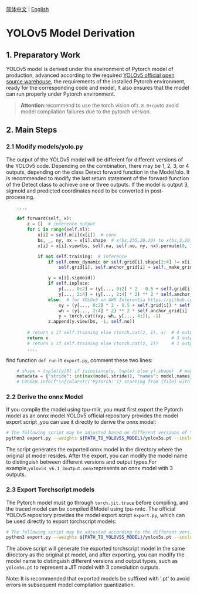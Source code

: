 [简体中文](./YOLOv5_Export_Guide.md) | [English](./YOLOv5_Export_Guide_EN.md)

# YOLOv5 Model Derivation
## 1. Preparatory Work
YOLOv5 model is derived under the environment of Pytorch model of production, advanced according to the required [YOLOv5 official open source warehouse](https://github.com/ultralytics/yolov5), the requirements of the installed Pytorch environment, ready for the corresponding code and model, It also ensures that the model can run properly under Pytorch environment.
> **Attention**:recommend to use the torch vision of`1.8.0+cpu`to avoid model compilation failures due to the pytorch version.

## 2. Main Steps
### 2.1 Modify models/yolo.py

The output of the YOLOv5 model will be different for different versions of the YOLOv5 code. Depending on the combination, there may be 1, 2, 3, or 4 outputs, depending on the class Detect forward function in the Model/olo. It is recommended to modify the last return statement of the forward function of the Detect class to achieve one or three outputs. If the model is output 3, sigmoid and predicted coordinates need to be converted in post-processing.

```python
    ....
    
    def forward(self, x):
        z = []  # inference output
        for i in range(self.nl):
            x[i] = self.m[i](x[i])  # conv
            bs, _, ny, nx = x[i].shape  # x(bs,255,20,20) to x(bs,3,20,20,85)
            x[i] = x[i].view(bs, self.na, self.no, ny, nx).permute(0, 1, 3, 4, 2).contiguous()

            if not self.training:  # inference
                if self.onnx_dynamic or self.grid[i].shape[2:4] != x[i].shape[2:4]:
                    self.grid[i], self.anchor_grid[i] = self._make_grid(nx, ny, i)

                y = x[i].sigmoid()
                if self.inplace:
                    y[..., 0:2] = (y[..., 0:2] * 2 - 0.5 + self.grid[i]) * self.stride[i]  # xy
                    y[..., 2:4] = (y[..., 2:4] * 2) ** 2 * self.anchor_grid[i]  # wh
                else:  # for YOLOv5 on AWS Inferentia https://github.com/ultralytics/yolov5/pull/2953
                    xy = (y[..., 0:2] * 2 - 0.5 + self.grid[i]) * self.stride[i]  # xy
                    wh = (y[..., 2:4] * 2) ** 2 * self.anchor_grid[i]  # wh
                    y = torch.cat((xy, wh, y[..., 4:]), -1)
                z.append(y.view(bs, -1, self.no))
                
        # return x if self.training else (torch.cat(z, 1), x)  # 4 outputs
        return x                                               # 3 outputs
        # return x if self.training else (torch.cat(z, 1))     # 1 output
        ....
```

find function `def run` in `export.py`, comment these two lines:

```python
    # shape = tuple((y[0] if isinstance(y, tuple) else y).shape)  # model output shape
    metadata = {"stride": int(max(model.stride)), "names": model.names}  # model metadata
    # LOGGER.info(f"\n{colorstr('PyTorch:')} starting from {file} with output shape {shape} ({file_size(file):.1f} MB)")
```

### 2.2 Derive the onnx Model
If you compile the model using tpu-mlir, you must first export the Pytorch model as an onnx model.YOLOv5 official repository provides the model export script ,you can use it directly to derive the onnx model:

```bash
# The following script may be adjusted based on different versions of YOLOv5. Please refer to the official repository instructions
python3 export.py --weights ${PATH_TO_YOLOV5S_MODEL}/yolov5s.pt --include onnx --dynamic
```

The script generates the exported onnx model in the directory where the original pt model resides. After the export, you can modify the model name to distinguish between different versions and output types.For example,`yolov5s_v6.1_3output.onnx`represents an onnx model with 3 outputs.

### 2.3 Export Torchscript models
The Pytorch model must go through `torch.jit.trace` before compiling, and the traced model can be compiled BModel using tpu-nntc. The official YOLOv5 repository provides the model export script `export.py`, which can be used directly to export torchscript models:

```bash
# The following script may be adjusted according to the different version of YOLOv5, please refer to the official repository description
python3 export.py --weights ${PATH_TO_YOLOV5S_MODEL}/yolov5s.pt --include torchscript
```

The above script will generate the exported torchscript model in the same directory as the original pt model, and after exporting, you can modify the model name to distinguish different versions and output types, such as `yolov5s.pt` to represent a JIT model with 3 convolution outputs.

Note: It is recommended that exported models be suffixed with '.pt' to avoid errors in subsequent model compilation quantization.